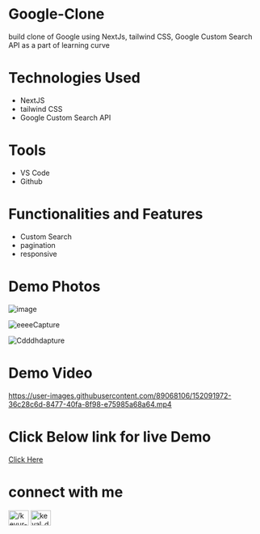 # Google-Clone
build clone of Google using NextJs, tailwind CSS, Google Custom Search API as a part of learning curve

# Technologies Used
* NextJS
* tailwind CSS
* Google Custom Search API

# Tools 
* VS Code
* Github

# Functionalities and Features 
* Custom Search
* pagination
* responsive



# Demo Photos
![image](https://user-images.githubusercontent.com/89068106/151971308-7a727370-5519-4355-9aa9-6c2a8667561e.png)

![eeeeCapture](https://user-images.githubusercontent.com/89068106/152092198-ea0a5882-86d4-41e2-b93d-d7c8fbc9f64c.PNG)


![Cdddhdapture](https://user-images.githubusercontent.com/89068106/152092192-da90d294-46a4-415f-aba8-bcf4cecf0877.PNG)



 



# Demo Video


https://user-images.githubusercontent.com/89068106/152091972-36c28c6d-8477-40fa-8f98-e75985a68a64.mp4


# Click Below link for live Demo
 <a href = "googleclone-five.vercel.app ">     Click Here  </a>


# connect with me





<!-- <h3 align="left">Connect with me:</h3> -->
<p align="left" margin="10px">
<a href="https://linkedin.com/in//keyur-diwan-889a59189" target="blank"><img align="center" src="https://raw.githubusercontent.com/rahuldkjain/github-profile-readme-generator/master/src/images/icons/Social/linked-in-alt.svg" alt="/keyur-diwan-889a59189" height="30" width="40" /></a>
<a href="https://twitter.com/keval_diwan" target="blank"><img align="center" src="https://raw.githubusercontent.com/rahuldkjain/github-profile-readme-generator/master/src/images/icons/Social/twitter.svg" alt="keval_diwan" height="30" width="40" /></a>


</p>


